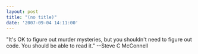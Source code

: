 ```yaml
---
layout: post
title: "(no title)"
date: '2007-09-04 14:11:00'
---
```


"It's OK to figure out murder mysteries, but you shouldn't need to figure out code. You should be able to read it." --Steve C McConnell